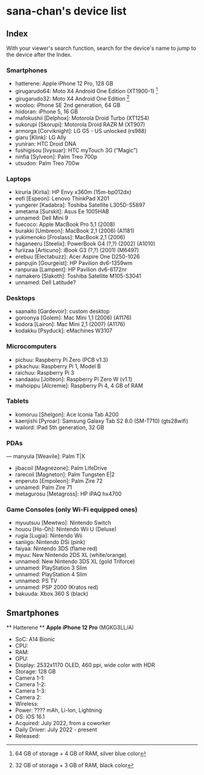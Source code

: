 # sana-chan's device list

## Index

With your viewer's search function, search for the device's name to jump to the device after the Index.

### Smartphones

- hatterene: Apple iPhone 12 Pro, 128 GB
- girugarudo64: Moto X4 Android One Edition (XT1900-1) [^64]
- girugarudo32: Moto X4 Android One Edition [^32]
- wooloo: iPhone SE 2nd generation, 64 GB
- hiidoran: iPhone 5, 16 GB
- mafokushii [Delphox]: Motorola Droid Turbo (XT1254)
- sukorupi [Skorupi]: Motorola Droid RAZR M (XT907)
- armorga [Corviknight]: LG G5 - US unlocked (rs988)
- giaru [Klink]: LG Ally
- yuniran: HTC Droid DNA
- fushigisou [Ivysuar]: HTC myTouch 3G (“Magic”)
- ninfia [Sylveon]: Palm Treo 700p
- utsudon: Palm Treo 700w

[^64]: 64 GB of storage + 4 GB of RAM, silver blue color
[^32]: 32 GB of storage + 3 GB of RAM, black color

### Laptops

- kiruria [Kirlia]: HP Envy x360m (15m-bp012dx)
- eefi [Espeon]: Lenovo ThinkPad X201
- yungerer [Kadabra]: Toshiba Satellite L305D-S5897
- ametama [Surskit]: Asus Ee 1005HAB
- unnamed: Dell Mini 9
- fuecoco: Apple MacBook Pro 5,1 (2008)
- burakki [Umbreon]: MacBook 2,1 (2006) (A1181)
- yukimenoko [Froslass]: MacBook 2,1 (2006)
- haganeeru [Steelix]: PowerBook G4 (?,?) (2002) (A1010)
- furiizaa [Articuno]: iBook G3 (?,?) (2001) (M6497)
- erebuu [Electabuzz]: Acer Aspire One D250-1026
- panpujin [Gourgeist]: HP Pavilion dv6-1359wm
- ranpuraa [Lampent]: HP Pavilion dv6-6172nr
- namakero [Slakoth]: Toshiba Satellite M105-S3041
- unnamed: Dell Latitude?

### Desktops

- saanaito [Gardevoir]: custom desktop
- goroonya [Golem]: Mac Mini 1,1 (2006) (A1176)
- kodora [Lairon]: Mac Mini 2,1 (2007) (A1176)
- kodakku [Psyduck]: eMachines W3107

 ### Microcomputers
 
 - pichuu: Raspberry Pi Zero (PCB v1.3)
 - pikachuu: Raspberry Pi 1, Model B
 - raichuu: Raspberry Pi 3
 - sandaasu [Jolteon]: Raspberry Pi Zero W (v1.1)
 - mahoippu [Alcremie]: Raspberry Pi 4, 4 GB of RAM

### Tablets

- komoruu [Shelgon]: Ace Iconia Tab A200
- kaenjishi [Pyroar]: Samsung Galaxy Tab S2 8.0 (SM-T710) (gts28wifi)
- wailord: iPad 5th generation, 32 GB

### PDAs

— manyula [Weavile]: Palm T|X
- jibacoil [Magnezone]: Palm LifeDrive
- rarecoil [Magneton]: Palm Tungsten E|2
- enperuto [Empoleon]: Palm Zire 72
- unnamed: Palm Zire 71
- metagurosu [Metagross]: HP iPAQ hx4700

### Game Consoles (only Wi-Fi equipped ones)

- myuutsuu [Mewtwo]: Nintendo Switch
- houou [Ho-Oh]: Nintendo Wii U (Deluxe)
- rugia [Lugia]: Nintendo Wii
- saniigo: Nintendo DSi (pink)
- faiyaa: Nintendo 3DS (flame red)
- myuu: New Nintendo 2DS XL (white/orange)
- unnamed: New Nintendo 3DS XL (gold Triforce)
- unnamed: PlayStation 3 Slim
- unnamed: PlayStation 4 Slim
- unnamed: PS TV
- unnamed: PSP 2000 (Kratos red)
- bakuuda: Xbox 360 S (black)

## Smartphones

** Hatterene **
**Apple iPhone 12 Pro** (MGKG3LL/A)
- SoC: A14 Bionic
- CPU:
- RAM: 
- GPU:
- Display: 2532x1170 OLED, 460 ppi, wide color with HDR
- Storage: 128 GB
- Camera 1-1:
- Camera 1-2:
- Camera 1-3:
- Camera 2:
- Wireless:
- Power: ???? mAh, Li-Ion, Lightning
- OS: iOS 16.1
- Acquired: July 2022, from a coworker
- Daily Driver: July 2022 - present
- Released:  